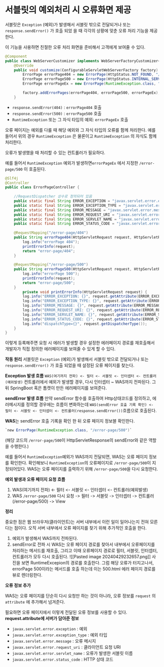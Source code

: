 # 서블릿의 예외처리 시 오류화면 제공

서블릿은 `Exception` (예외)가 발생해서 서블릿 밖으로 전달되거나 또는 `response.sendError()` 가 호출 되었 을 때 각각의 상황에 맞춘 오류 처리 기능을 제공한다.

이 기능을 사용하면 친절한 오류 처리 화면을 준비해서 고객에게 보여줄 수 있다.


```java
@Component  
public class WebServerCustomizer implements WebServerFactoryCustomizer<ConfigurableServletWebServerFactory> {  
    @Override  
    public void customize(ConfigurableServletWebServerFactory factory) {  
        ErrorPage errorPage404 = new ErrorPage(HttpStatus.NOT_FOUND, "/error-page/404");  
        ErrorPage errorPage500 = new ErrorPage(HttpStatus.INTERNAL_SERVER_ERROR, "/error-page/500");  
        ErrorPage errorPageEx = new ErrorPage(RuntimeException.class, "/error-page/500");  
  
        factory.addErrorPages(errorPage404, errorPage500, errorPageEx);  
    }
```
- `response.sendError(404)` : `errorPage404` 호출
- `response.sendError(500)` : `errorPage500` 호출
- `RuntimeException` 또는 그 자식 타입의 예외: `errorPageEx` 호출

오류 페이지는 예외를 다룰 때 해당 예외와 그 자식 타입의 오류를 함께 처리한다. 예를 들어서 위의 경우 `RuntimeException` 은 물론이고 `RuntimeException` 의 자식도 함께 처리한다.

오류가 발생했을 때 처리할 수 있는 컨트롤러가 필요하다.

예를 들어서 `RuntimeException` 예외가 발생하면`errorPageEx` 에서 지정한 `/error-page/500` 이 호출된다.

```java
@Slf4j  
@Controller  
public class ErrorPageController {  
  
    //RequestDispatcher 상수로 정의되어 있음  
    public static final String ERROR_EXCEPTION = "javax.servlet.error.exception";  
    public static final String ERROR_EXCEPTION_TYPE = "javax.servlet.error.exception_type";  
    public static final String ERROR_MESSAGE = "javax.servlet.error.message";  
    public static final String ERROR_REQUEST_URI = "javax.servlet.error.request_uri";  
    public static final String ERROR_SERVLET_NAME = "javax.servlet.error.servlet_name";  
    public static final String ERROR_STATUS_CODE = "javax.servlet.error.status_code";  
  
    @RequestMapping("/error-page/404")  
    public String errorPage404(HttpServletRequest request, HttpServletResponse response) {  
        log.info("errorPage 404");  
        printErrorInfo(request);  
        return "error-page/404";  
    }  
  
    @RequestMapping("/error-page/500")  
    public String errorPage500(HttpServletRequest request, HttpServletResponse response) {  
        log.info("errorPage 500");  
        printErrorInfo(request);  
        return "error-page/500";  
    }
        private void printErrorInfo(HttpServletRequest request) {  
        log.info("ERROR_EXCEPTION: {}", request.getAttribute(ERROR_EXCEPTION));  
        log.info("ERROR_EXCEPTION_TYPE: {}", request.getAttribute(ERROR_EXCEPTION_TYPE));  
        log.info("ERROR_MESSAGE: {}", request.getAttribute(ERROR_MESSAGE));  
        log.info("ERROR_REQUEST_URI: {}", request.getAttribute(ERROR_REQUEST_URI));  
        log.info("ERROR_SERVLET_NAME: {}", request.getAttribute(ERROR_SERVLET_NAME));  
        log.info("ERROR_STATUS_CODE: {}", request.getAttribute(ERROR_STATUS_CODE));  
        log.info("dispatchType={}", request.getDispatcherType());  
    }  
}
```

이렇게 등록해주면 요청 시 에러가 발생할 경우 설정한 에러페이지 경로를 재호출해서 개발자가 직접 정의한 에러페이지를 보여줄 수 있게 할 수 있다.

**작동 원리**
서블릿은 `Exception` (예외)가 발생해서 서블릿 밖으로 전달되거나 또는 `response.sendError()` 가 호출 되었을 때 설정된 오류 페이지를 찾는다.

**Exception 발생 흐름**
`WAS(여기까지 전파) <- 필터 <- 서블릿 <- 인터셉터 <- 컨트롤러(예외발생)`
컨트롤러에서 예외가 발생할 경우, 다시 인터셉터 ~ WAS까지 전파된다. 그 뒤 SpringBoot 혹은 톰캣이 만든 에러페이지를 보여준다.

**sendError 발생 흐름**
만약 sendError 함수를 호출하여 Http상태코드를 정의하고, 에러메시지를 정의할 경우에는 흐름이 변화하는데 `WAS(sendError 호출 기록 확인) <- 필터 <- 서블릿 <- 인터셉터 <- 컨트롤러(response.sendError())`흐름으로 호출된다.

**WAS**는 sendError 호출 기록을 확인 한 뒤 오류 페이지 정보블 확인한다.
```java
`new ErrorPage(RuntimeException.class, "/error-page/500")`
```
(해당 코드의 `/error-page/500`이 HttpServletResponse의 sendError와 같은 역할을 수행한다.)

예를 들어서 `RuntimeException`예외가 WAS까지 전달되면, WAS는 오류 페이지 정보를 확인한다.
확인해보니 `RuntimeException`의 오류페이지로 `/error-page/500`이 지정되어있다. WAS는 오류 페이지를 출력하기 위해 `/error-page/500`을 다시 요청한다.

**예외 발생과 오류 페이지 요청 흐름**

1. WAS(여기까지 전파) <- 필터 <- 서블릿 <- 인터셉터 <- 컨트롤러(예외발생)
2. WAS `/error-page/500` 다시 요청 -> 필터 -> 서블릿 -> 인터셉터 -> 컨트롤러(/error-page/500) -> View

**정리**

중요한 점은 웹 브라우저(클라이언트)는 서버 내부에서 이런 일이 일어나는지 전혀 모른다는 점이다. 오직 서버 내부에서 오류 페이지를 찾기 위해 추가적인 호출을 한다.
1. 예외가 발생해서 WAS까지 전파된다.
2. sendError로 전파 시 WAS는 오류 페이지 경로를 찾아서 내부에서 오류페이지를 처리하는 메서드를 재호출, 그리고 이때 오류페이지 경로로 필터, 서블릿, 인터셉터, 컨트롤러가 모두 다시 호출된다.
   ![[Pasted image 20240429232657.png]]
   사진을 보면 RuntimeExcepion의 경로를 호출한다. 그럼 해당 오류가 터지고나서, errorPage 500이라는 메서드를 호출 하는데 이는 500.html 에러 페이지 경로를 뷰로 렌더링한다.


**오류 정보 추가**

WAS는 오류 페이지를 단순히 다시 요청만 하는 것이 아니라, 오류 정보를 `request` 의 `attribute` 에 추가해서 넘겨준다.

필요하면 오류 페이지에서 이렇게 전달된 오류 정보를 사용할 수 있다.
**request.attribute에 서버가 담아준 정보**
- `javax.servlet.error.exception` : 예외
- `javax.servlet.error.exception_type` : 예외 타입
- `javax.servlet.error.message` : 오류 메시지
- `javax.servlet.error.request_uri` : 클라이언트 요청 URI
- `javax.servlet.error.servlet_name` : 오류가 발생한 서블릿 이름
- `javax.servlet.error.status_code` : HTTP 상태 코드